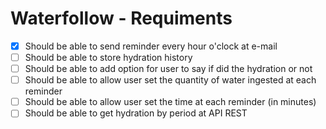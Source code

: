 # Waterfollow - Requiments

- [x] Should be able to send reminder every hour o'clock at e-mail
- [ ] Should be able to store hydration history
- [ ] Should be able to add option for user to say if did the hydration or not
- [ ] Should be able to allow user set the quantity of water ingested at each reminder
- [ ] Should be able to allow user set the time at each reminder (in minutes)
- [ ] Should be able to get hydration by period at API REST
